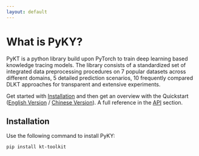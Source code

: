 ```yaml
---
layout: default
---
```


# What is PyKY?

PyKT is a python library build upon PyTorch to train deep learning based knowledge tracing models. The library consists of a standardized set of integrated data preprocessing procedures on 7 popular datasets across different domains, 5 detailed prediction scenarios, 10 frequently compared DLKT approaches for transparent and extensive experiments.


Get started with [Installation](#Installation) and then get an overview with the Quickstart ([English Version](./quickstart) / [Chinese Version](./quickstart_cn)). A full reference in the [API](./api) section.


## Installation
Use the following command to install PyKY:

```
pip install kt-toolkit 
```
